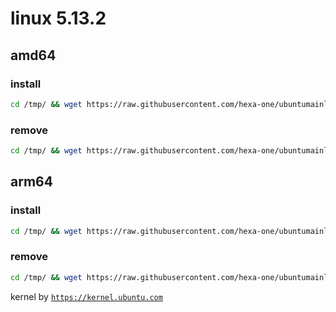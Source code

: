 # linux 5.13.2

## amd64

### install
```bash
cd /tmp/ && wget https://raw.githubusercontent.com/hexa-one/ubuntumainline/main/catalog/5.13.2/install.sh && chmod +x install.sh && sudo ./install.sh -amd
```
### remove
```bash
cd /tmp/ && wget https://raw.githubusercontent.com/hexa-one/ubuntumainline/main/catalog/5.13.2/install.sh && chmod +x install.sh && sudo ./install.sh -r
```
## arm64

### install
```bash
cd /tmp/ && wget https://raw.githubusercontent.com/hexa-one/ubuntumainline/main/catalog/5.13.2/install.sh && chmod +x install.sh && sudo ./install.sh -arm
```
### remove
```bash
cd /tmp/ && wget https://raw.githubusercontent.com/hexa-one/ubuntumainline/main/catalog/5.13.2/install.sh && chmod +x install.sh && sudo ./install.sh -r
```


kernel by [`https://kernel.ubuntu.com`](https://kernel.ubuntu.com/)
